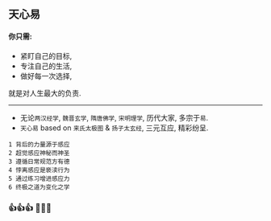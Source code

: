 ## 天心易

#### 你只需:

- 紧盯自己的目标,
- 专注自己的生活,
- 做好每一次选择,

就是对人生最大的负责.

------

- 无论`两汉经学`, `魏晋玄学`, `隋唐佛学`, `宋明理学`, 历代大家, 多宗于`易`.
- `天心易` based on `来氏太极图` & `扬子太玄经`, 三元互应, 精彩纷呈.

```
1 背后的力量源于感应
2 超觉感应神秘而神圣
3 遵循日常规范方有德
4 悖离感应是亵渎行为
5 通过练习增进感应力
6 终极之道为变化之学
```

### 👍👍👍 👋👋👋
